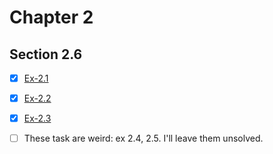 # Chapter 2 #

## Section 2.6 ##

- [x] [Ex-2.1](ex-2.1)
- [x] [Ex-2.2](ex-2.2)
- [x] [Ex-2.3](ex-2.3)
- [ ] These task are weird: ex 2.4, 2.5. I'll leave them unsolved.


